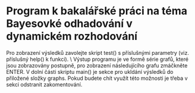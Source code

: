 # Program k bakalářské práci na téma Bayesovké odhadování v dynamickém rozhodování

 Pro zobrazení výsledků zavolejte skript test() s příslušnými parametry (viz. příslušný help() k funkci). \\
 Výstup programu je ve formě série grafů, které jsou zobrazovány postupně, pro zobrazení následujícího grafu zmáčkněte ENTER.
 V dolní části skriptu main() je sekce pro ukldání výsledků do přiložené složky graphs.
 Pokud budete chít využít této možnosti je třeba v sekci odstranit zakomentování.
